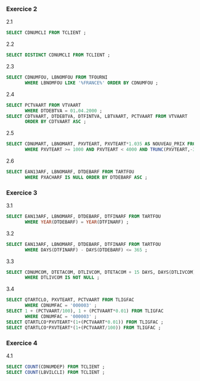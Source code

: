 ### **Exercice 2**  
   
2.1 
```sql 
SELECT CDNUMCLI FROM TCLIENT ;
```
2.2 
```sql
SELECT DISTINCT CDNUMCLI FROM TCLIENT ;
```
2.3 
```sql
SELECT CDNUMFOU, LBNOMFOU FROM TFOURNI 
       WHERE LBNOMFOU LIKE '%FRANCE%' ORDER BY CDNUMFOU ;
```
2.4
```sql
SELECT PCTVAART FROM VTVAART 
       WHERE DTDEBTVA = 01.04.2000 ;
SELECT CDTVAART, DTDEBTVA, DTFINTVA, LBTVAART, PCTVAART FROM VTVAART
       ORDER BY CDTVAART ASC ;
```
2.5 
```sql
SELECT CDNUMART, LBNOMART, PXVTEART, PXVTEART*1.035 AS NOUVEAU_PRIX FROM TARTICL
       WHERE PXVTEART >= 1000 AND PXVTEART < 4000 AND TRUNC(PXVTEART,-3) < TRUNC(PXVTEART*1.035,-3) ORDER BY NOUVEAU_PRIX DESC ;
```
2.6
```sql
SELECT EAN13ARF, LBNOMARF, DTDEBARF FROM TARTFOU
       WHERE PXACHARF IS NULL ORDER BY DTDEBARF ASC ;
```


### **Exercice 3**  
   
3.1 
```sql 
SELECT EAN13ARF, LBNOMARF, DTDEBARF, DTFINARF FROM TARTFOU
       WHERE YEAR(DTDEBARF) = YEAR(DTFINARF) ;
```
3.2
```sql 
SELECT EAN13ARF, LBNOMARF, DTDEBARF, DTFINARF FROM TARTFOU
       WHERE DAYS(DTFINARF) - DAYS(DTDEBARF) <= 365 ;
```
3.3
```sql
SELECT CDNUMCOM, DTETACOM, DTLIVCOM, DTETACOM + 15 DAYS, DAYS(DTLIVCOM) - DAYS(DTETACOM + 15 DAYS) FROM TCOMMAN
       WHERE DTLIVCOM IS NOT NULL ;
```
3.4
```sql
SELECT QTARTCLO, PXVTEART, PCTVAART FROM TLIGFAC
       WHERE CDNUMFAC = '000003' ;
SELECT 1 + (PCTVAART/100), 1 + (PCTVAART*0.01) FROM TLIGFAC 
       WHERE CDNUMFAC = '000003' ;
SELECT QTARTLCO*PXVTEART*(1+(PCTVAART*0.01)) FROM TLIGFAC ;
SELECT QTARTLCO*PXVTEART*(1+(PCTVAART/100)) FROM TLIGFAC ;
```


### **Exercice 4**

4.1 
```sql 
SELECT COUNT(CDNUMDEP) FROM TCLIENT ;
SELECT COUNT(LBVILCLI) FROM TCLIENT ;
```









